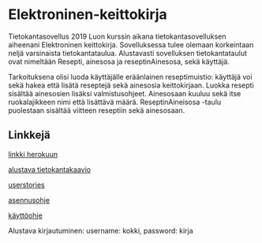 # Elektroninen-keittokirja

Tietokantasovellus 2019
Luon kurssin aikana tietokantasovelluksen aiheenani Elektroninen keittokirja.
Sovelluksessa tulee olemaan korkeintaan neljä varsinaista tietokantataulua. Alustavasti sovelluksen tietokantataulut ovat nimeltään Resepti, ainesosa ja reseptinAinesosa, sekä käyttäjä. 

Tarkoituksena olisi luoda käyttäjälle eräänlainen reseptimuistio: käyttäjä voi sekä hakea että lisätä reseptejä sekä ainesosia keittokirjaan. Luokka resepti sisältää ainesosien lisäksi valmistusohjeet. Ainesosaan kuuluu sekä itse ruokalajikkeen nimi että lisättävä määrä. ReseptinAineisosa -taulu puolestaan sisältää viitteen reseptiin sekä ainesosaan. 

## Linkkejä

[linkki herokuun](https://tsoha-keittokirja.herokuapp.com/ )

[alustava tietokantakaavio](https://github.com/ssuihko/ElektroninenKeittokirja/blob/master/documentation/tietokantakaav.png)

[userstories](https://github.com/ssuihko/ElektroninenKeittokirja/blob/master/documentation/userstories.md)

[asennusohje](https://github.com/ssuihko/ElektroninenKeittokirja/blob/master/documentation/installation.md)

[käyttöohje](https://github.com/ssuihko/ElektroninenKeittokirja/blob/master/documentation/guide.md)

Alustava kirjautuminen: 
username: kokki, 
password: kirja
